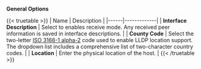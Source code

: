 ---
---
**General Options**

{{< truetable >}}
| Name | Description |
|------|-------------|
| **Interface Description** | Select to enables receive mode. Any received peer information is saved in interface descriptions. |
| **County Code** | Select the two-letter [ISO 3166-1 alpha-2](https://www.iso.org/obp/ui/) code used to enable LLDP location support. The dropdown list includes a comprehensive list of two-character country codes. |
| **Location** | Enter the physical location of the host. |
{{< /truetable >}}